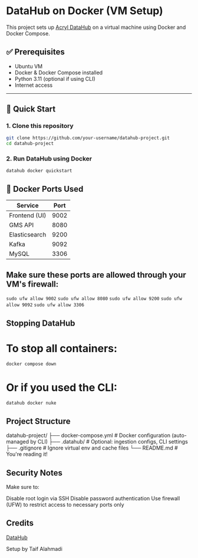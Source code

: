 # DataHub on Docker (VM Setup)

This project sets up [Acryl DataHub](https://datahubproject.io/) on a virtual machine using Docker and Docker Compose.

## ✅ Prerequisites

- Ubuntu VM
- Docker & Docker Compose installed
- Python 3.11 (optional if using CLI)
- Internet access

---

## 🚀 Quick Start

### 1. Clone this repository

```bash
git clone https://github.com/your-username/datahub-project.git
cd datahub-project
```
### 2. Run DataHub using Docker

`datahub docker quickstart`

## 🐳 Docker Ports Used

| Service       | Port |
| ------------- | ---- |
| Frontend (UI) | 9002 |
| GMS API       | 8080 |
| Elasticsearch | 9200 |
| Kafka         | 9092 |
| MySQL         | 3306 |


## Make sure these ports are allowed through your VM's firewall:

`sudo ufw allow 9002`
`sudo ufw allow 8080`
`sudo ufw allow 9200`
`sudo ufw allow 9092`
`sudo ufw allow 3306`

## Stopping DataHub

# To stop all containers:

`docker compose down`

# Or if you used the CLI:

`datahub docker nuke`

## Project Structure

datahub-project/
├── docker-compose.yml      # Docker configuration (auto-managed by CLI)
├── .datahub/               # Optional: ingestion configs, CLI settings
├── .gitignore              # Ignore virtual env and cache files
└── README.md               # You're reading it!

## Security Notes

Make sure to:

Disable root login via SSH
Disable password authentication
Use firewall (UFW) to restrict access to necessary ports only

## Credits

[DataHub](https://github.com/datahub-project/datahub)

Setup by Taif Alahmadi



